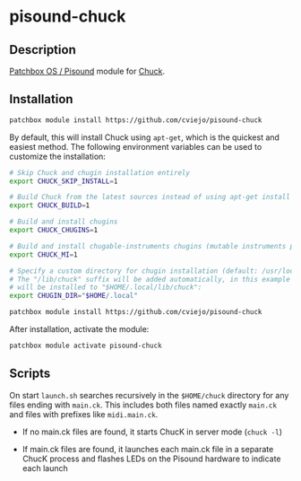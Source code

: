 # pisound-chuck

## Description

[Patchbox OS / Pisound](https://blokas.io/pisound/) module for [Chuck](https://chuck.cs.princeton.edu/).

## Installation

```sh
patchbox module install https://github.com/cviejo/pisound-chuck
```

By default, this will install Chuck using `apt-get`, which is the quickest and easiest method. The following environment variables can be used to customize the installation:

```sh
# Skip Chuck and chugin installation entirely
export CHUCK_SKIP_INSTALL=1

# Build Chuck from the latest sources instead of using apt-get install
export CHUCK_BUILD=1

# Build and install chugins
export CHUCK_CHUGINS=1

# Build and install chugable-instruments chugins (mutable instruments port)
export CHUCK_MI=1

# Specify a custom directory for chugin installation (default: /usr/local)
# The "/lib/chuck" suffix will be added automatically, in this example chugins
# will be installed to "$HOME/.local/lib/chuck":
export CHUGIN_DIR="$HOME/.local"

patchbox module install https://github.com/cviejo/pisound-chuck
```

After installation, activate the module:

```sh
patchbox module activate pisound-chuck
```

## Scripts

On start `launch.sh` searches recursively in the `$HOME/chuck` directory for any files ending with `main.ck`. This includes both files named exactly `main.ck` and files with prefixes like `midi.main.ck`.

- If no main.ck files are found, it starts ChucK in server mode (`chuck -l`)

- If main.ck files are found, it launches each main.ck file in a separate ChucK process and flashes LEDs on the Pisound hardware to indicate each launch
